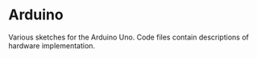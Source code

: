 # Arduino
Various sketches for the Arduino Uno. Code files contain descriptions of hardware implementation.
